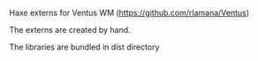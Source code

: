 Haxe externs for Ventus WM (https://github.com/rlamana/Ventus)

The externs are created by hand.

The libraries are bundled in dist directory

